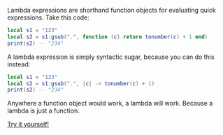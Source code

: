 Lambda expressions are shorthand function objects for evaluating quick expressions. Take this code:
```lua title="The Old Way"
local s1 = "123"
local s2 = s1:gsub(".", function (c) return tonumber(c) + 1 end)
print(s2) -- "234"
```
A lambda expression is simply syntactic sugar, because you can do this instead:
```lua title="The New Way"
local s1 = "123"
local s2 = s1:gsub(".", |c| -> tonumber(c) + 1)
print(s2) -- "234"
```
Anywhere a function object would work, a lambda will work. Because a lambda is just a function.

<a href="https://plutolang.github.io/web/#code=local%20str%20%3D%20%22123%22%0D%0Alocal%20inc_str%20%3D%20str%3Agsub(%22.%22%2C%20%7Cc%7C%20-%3E%20tonumber(c)%20%2B%201)%0D%0Aprint(inc_str)%20--%20%22234%22">Try it yourself!</a>